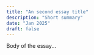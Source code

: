 ```yaml
---
title: "An second essay title"
description: "Short summary"
date: "Jan 2025"
draft: false
---
```

Body of the essay...